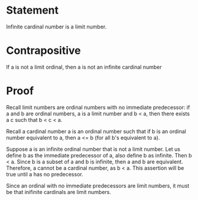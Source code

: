 # Statement

Infinite cardinal number is a limit number.

# Contrapositive

If a is not a limit ordinal, then a is not an infinite cardinal number

# Proof

Recall limit numbers are ordinal numbers with no immediate predecessor: if a and b are ordinal numbers, a is a limit number and b < a, then there exists a c such that b < c < a.

Recall a cardinal number a is an ordinal number such that if b is an ordinal number equivalent to a, then a <= b (for all b's equivalent to a).

Suppose a is an infinite ordinal number that is not a limit number. Let us define b as the immediate predecessor of a, also define b as infinite. Then b < a. Since b is a subset of a and b is infinite, then a and b are equivalent. Therefore, a cannot be a cardinal number, as b < a. This assertion will be true until a has no predecessor. 

Since an ordinal with no immediate predecessors are limit numbers, it must be that inifinite cardinals are limit numbers.


